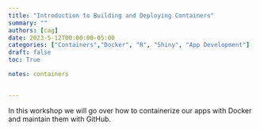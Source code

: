 ```yaml
---
title: "Introduction to Building and Deploying Containers"
summary: ""
authors: [cag]
date: 2023-5-12T00:00:00-05:00
categories: ["Containers","Docker", "R", "Shiny", "App Development"]
draft: false
toc: True

notes: containers


---
```

In this workshop we will go over how to containerize our apps with Docker and maintain them with GitHub.
